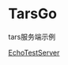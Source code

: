 # TarsGo

tars服务端示例 

[EchoTestServer](https://github.com/TarsCloud/TarsGo/tree/master/_examples/EchoTestServer)
